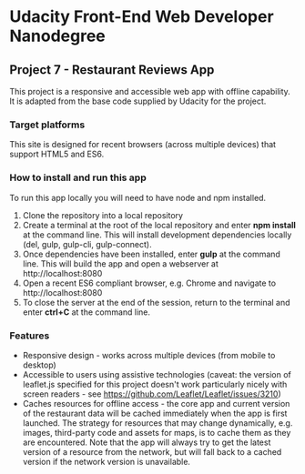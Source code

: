 # Udacity Front-End Web Developer Nanodegree
## Project 7 - Restaurant Reviews App

This project is a responsive and accessible web app with offline capability. It is adapted from the base code supplied by Udacity for the project.

### Target platforms
This site is designed for recent browsers (across multiple devices) that support HTML5 and ES6.

### How to install and run this app
To run this app locally you will need to have node and npm installed.

1. Clone the repository into a local repository
2. Create a terminal at the root of the local repository and enter **npm install** at the command line. This will install development dependencies locally (del, gulp, gulp-cli, gulp-connect).
3. Once dependencies have been installed, enter **gulp** at the command line. This will build the app and open a webserver at http://localhost:8080
4. Open a recent ES6 compliant browser, e.g. Chrome and navigate to http://localhost:8080
5. To close the server at the end of the session, return to the terminal and enter **ctrl+C** at the command line.

### Features
- Responsive design - works across multiple devices (from mobile to desktop)
- Accessible to users using assistive technologies (caveat: the version of leaflet.js specified for this project doesn't work particularly nicely with screen readers - see https://github.com/Leaflet/Leaflet/issues/3210)
- Caches resources for offline access - the core app and current version of the restaurant data will be cached immediately when the app is first launched. The strategy for resources that may change dynamically, e.g. images, third-party code and assets for maps, is to cache them as they are encountered. Note that the app will always try to get the latest version of a resource from the network, but will fall back to a cached version if the network version is unavailable.
